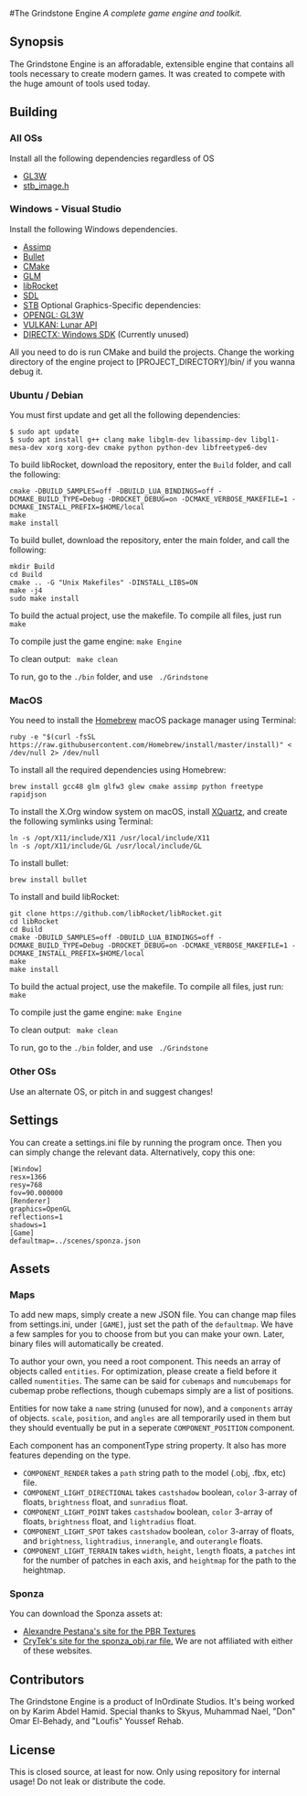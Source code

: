 #The Grindstone Engine
_A complete game engine and toolkit._

## Synopsis
The Grindstone Engine is an afforadable, extensible engine that contains all tools necessary to create modern games. It was created to compete with the huge amount of tools used today.

## Building
### All OSs
Install all the following dependencies regardless of OS
 * [GL3W](https://github.com/skaslev/gl3w)
 * [stb_image.h](https://github.com/nothings/stb)

### Windows - Visual Studio
Install the following Windows dependencies.
 * [Assimp](http://www.assimp.org/)
 * [Bullet](http://bulletphysics.org/)
 * [CMake](https://cmake.org/)
 * [GLM](http://glm.g-truc.net/)
 * [libRocket](http://librocket.com/)
 * [SDL](https://www.libsdl.org/)
 * [STB](https://github.com/nothings/stb/)
Optional Graphics-Specific dependencies:
 * [OPENGL: GL3W](https://github.com/skaslev/gl3w)
 * [VULKAN: Lunar API](https://vulkan.lunarg.com/sdk/home)
 * [DIRECTX: Windows SDK](https://developer.microsoft.com/en-us/windows/downloads/windows-10-sdk) (Currently unused)

All you need to do is run CMake and build the projects. Change the working directory of the engine project to [PROJECT_DIRECTORY]/bin/ if you wanna debug it. 

### Ubuntu / Debian
You must first update and get all the following dependencies:
```
$ sudo apt update 
$ sudo apt install g++ clang make libglm-dev libassimp-dev libgl1-mesa-dev xorg xorg-dev cmake python python-dev libfreetype6-dev
```

To build libRocket, download the repository, enter the ```Build``` folder, and call the following:
```
cmake -DBUILD_SAMPLES=off -DBUILD_LUA_BINDINGS=off -DCMAKE_BUILD_TYPE=Debug -DROCKET_DEBUG=on -DCMAKE_VERBOSE_MAKEFILE=1 -DCMAKE_INSTALL_PREFIX=$HOME/local
make
make install
```

To build bullet, download the repository, enter the main folder, and call the following:
```
mkdir Build
cd Build
cmake .. -G "Unix Makefiles" -DINSTALL_LIBS=ON
make -j4
sudo make install
```

To build the actual project, use the makefile. To compile all files, just run ```make```

To compile just the game engine: ```make Engine```

To clean output: ``` make clean```

To run, go to the ```./bin``` folder, and use ``` ./Grindstone```

### MacOS
You need to install the [Homebrew](https://brew.sh/) macOS package manager using Terminal:
```
ruby -e "$(curl -fsSL https://raw.githubusercontent.com/Homebrew/install/master/install)" < /dev/null 2> /dev/null
```

To install all the required dependencies using Homebrew:
```
brew install gcc48 glm glfw3 glew cmake assimp python freetype rapidjson
```

To install the X.Org window system on macOS, install [XQuartz](https://www.xquartz.org/releases/XQuartz-2.7.11.html), and create the following symlinks using Terminal:
```
ln -s /opt/X11/include/X11 /usr/local/include/X11
ln -s /opt/X11/include/GL /usr/local/include/GL
```

To install bullet:
```
brew install bullet
```

To install and build libRocket:
```
git clone https://github.com/libRocket/libRocket.git
cd libRocket
cd Build
cmake -DBUILD_SAMPLES=off -DBUILD_LUA_BINDINGS=off -DCMAKE_BUILD_TYPE=Debug -DROCKET_DEBUG=on -DCMAKE_VERBOSE_MAKEFILE=1 -DCMAKE_INSTALL_PREFIX=$HOME/local
make
make install
``` 

To build the actual project, use the makefile. To compile all files, just run: ```make```

To compile just the game engine: ```make Engine```

To clean output: ``` make clean```

To run, go to the ```./bin``` folder, and use ``` ./Grindstone```

### Other OSs
Use an alternate OS, or pitch in and suggest changes!

## Settings
You can create a settings.ini file by running the program once. Then you can simply change the relevant data. Alternatively, copy this one:
```
[Window]
resx=1366
resy=768
fov=90.000000
[Renderer]
graphics=OpenGL
reflections=1
shadows=1
[Game]
defaultmap=../scenes/sponza.json
```

## Assets
### Maps
To add new maps, simply create a new JSON file. You can change map files from settings.ini, under ```[GAME]```, just set the path of the ```defaultmap```. We have a few samples for you to choose from but you can make your own. Later, binary files will automatically be created.

To author your own, you need a root component. This needs an array of objects called ```entities```. For optimization, please create a field before it  called ```numentities```. The same can be said for ```cubemaps``` and ```numcubemaps``` for cubemap probe reflections, though cubemaps simply are a list of positions.

Entities for now take a ```name``` string (unused for now), and a ```components``` array of objects. ```scale```, ```position```, and ```angles``` are all temporarily used in them but they should eventually be put in a seperate ```COMPONENT_POSITION``` component.

Each component has an componentType string property. It also has more features depending on the type.
 * ```COMPONENT_RENDER``` takes a ```path``` string path to the model (.obj, .fbx, etc) file.
 * ```COMPONENT_LIGHT_DIRECTIONAL``` takes ```castshadow``` boolean, ```color``` 3-array of floats, ```brightness``` float, and ```sunradius``` float.
 * ```COMPONENT_LIGHT_POINT``` takes ```castshadow``` boolean, ```color``` 3-array of floats, ```brightness``` float, and ```lightradius``` float.
 * ```COMPONENT_LIGHT_SPOT``` takes ```castshadow``` boolean, ```color``` 3-array of floats, and ```brightness```, ```lightradius```, ```innerangle```, and ```outerangle``` floats.
 * ```COMPONENT_LIGHT_TERRAIN``` takes ```width```,  ```height```,  ```length``` floats, a  ```patches``` int for the number of patches in each axis, and  ```heightmap``` for the path to the heightmap.

### Sponza
You can download the Sponza assets at:
 * [Alexandre Pestana's site for the PBR Textures](http://www.alexandre-pestana.com/pbr-textures-sponza/)
 * [CryTek's site for the sponza_obj.rar file.](http://www.crytek.com/cryengine/cryengine3/downloads)
We are not affiliated with either of these websites.

## Contributors
The Grindstone Engine is a product of InOrdinate Studios. It's being worked on by Karim Abdel Hamid. Special thanks to Skyus, Muhammad Nael, "Don" Omar El-Behady, and "Loufis" Youssef Rehab.

## License
This is closed source, at least for now. Only using repository for internal usage! Do not leak or distribute the code.